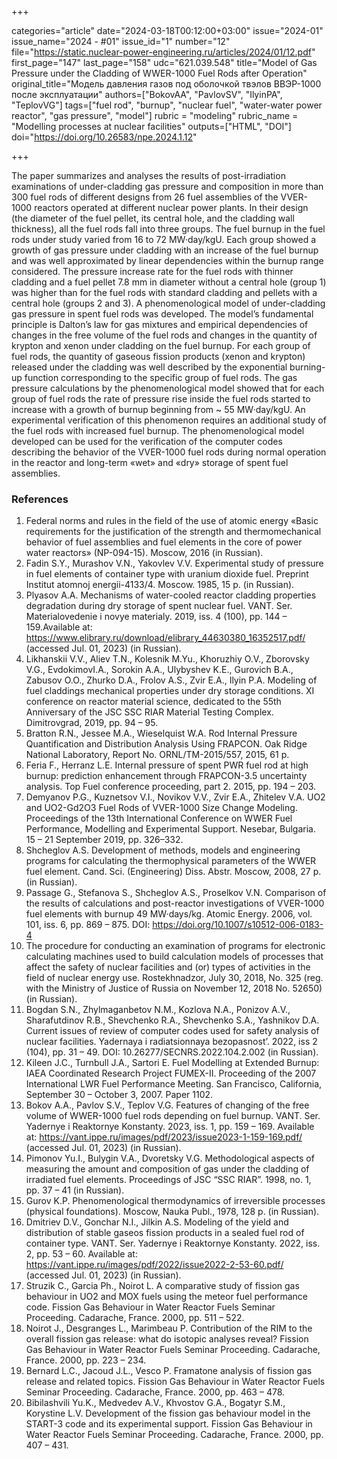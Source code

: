 +++

categories="article"
date="2024-03-18T00:12:00+03:00"
issue="2024-01"
issue_name="2024 - #01"
issue_id="1"
number="12"
file="https://static.nuclear-power-engineering.ru/articles/2024/01/12.pdf"
first_page="147"
last_page="158"
udc="621.039.548"
title="Model of Gas Pressure under the Cladding of WWER-1000 Fuel Rods after Operation"
original_title="Модель давления газов под оболочкой твэлов ВВЭР-1000 после эксплуатации"
authors=["BokovAA", "PavlovSV", "IlyinPA", "TeplovVG"]
tags=["fuel rod", "burnup", "nuclear fuel", "water-water power reactor", "gas pressure", "model"]
rubric = "modeling"
rubric_name = "Modelling processes at nuclear facilities"
outputs=["HTML", "DOI"]
doi="https://doi.org/10.26583/npe.2024.1.12"

+++

The paper summarizes and analyses the results of post-irradiation examinations of under-cladding gas pressure and composition in more than 300 fuel rods of different designs from 26 fuel assemblies of the VVER-1000 reactors operated at different nuclear power plants. In their design (the diameter of the fuel pellet, its central hole, and the cladding wall thickness), all the fuel rods fall into three groups. The fuel burnup in the fuel rods under study varied from 16 to 72 MW·day/kgU. Each group showed a growth of gas pressure under cladding with an increase of the fuel burnup and was well approximated by linear dependencies within the burnup range considered. The pressure increase rate for the fuel rods with thinner cladding and a fuel pellet 7.8 mm in diameter without a central hole (group 1) was higher than for the fuel rods with standard cladding and pellets with a central hole (groups 2 and 3). A phenomenological model of under-cladding gas pressure in spent fuel rods was developed. The model’s fundamental principle is Dalton’s law for gas mixtures and empirical dependencies of changes in the free volume of the fuel rods and changes in the quantity of krypton and xenon under cladding on the fuel burnup. For each group of fuel rods, the quantity of gaseous fission products (xenon and krypton) released under the cladding was well described by the exponential burning-up function corresponding to the specific group of fuel rods. The gas pressure calculations by the phenomenological model showed that for each group of fuel rods the rate of pressure rise inside the fuel rods started to increase with a growth of burnup beginning from ~ 55 MW·day/kgU. An experimental verification of this phenomenon requires an additional study of the fuel rods with increased fuel burnup. The phenomenological model developed can be used for the verification of the computer codes describing the behavior of the VVER-1000 fuel rods during normal operation in the reactor and long-term «wet» and «dry» storage of spent fuel assemblies.

### References

1. Federal norms and rules in the field of the use of atomic energy «Basic requirements for the justification of the strength and thermomechanical behavior of fuel assemblies and fuel elements in the core of power water reactors» (NP-094-15). Moscow, 2016 (in Russian).
2. Fadin S.Y., Murashov V.N., Yakovlev V.V. Experimental study of pressure in fuel elements of container type with uranium dioxide fuel. Preprint Institut atomnoj energii-4133/4. Moscow. 1985, 15 p. (in Russian).
3. Plyasov A.A. Mechanisms of water-cooled reactor cladding properties degradation during dry storage of spent nuclear fuel. VANT. Ser. Materialovedenie i novye materialy. 2019, iss. 4 (100), pp. 144 – 159.Available at: https://www.elibrary.ru/download/elibrary_44630380_16352517.pdf/ (accessed Jul. 01, 2023) (in Russian).
4. Likhanskii V.V., Aliev T.N., Kolesnik M.Yu., Khoruzhiy O.V., Zborovsky V.G., EvdokimovI.A., Sorokin A.A., Ulybyshev K.E., Gurovich B.A., Zabusov O.O., Zhurko D.A., Frolov A.S., Zvir E.A., Ilyin P.A. Modeling of fuel claddings mechanical properties under dry storage conditions. XI conference on reactor material science, dedicated to the 55th Anniversary of the JSC SSC RIAR Material Testing Complex. Dimitrovgrad, 2019, pp. 94 – 95.
5. Bratton R.N., Jessee M.A., Wieselquist W.A. Rod Internal Pressure Quantification and Distribution Analysis Using FRAPCON. Oak Ridge National Laboratory, Report No. ORNL/TM-2015/557, 2015, 61 p. 
6. Feria F., Herranz L.E. Internal pressure of spent PWR fuel rod at high burnup: prediction enhancement through FRAPCON-3.5 uncertainty analysis. Top Fuel conference proceeding, part 2. 2015, pp. 194 – 203.
7. Demyanov P.G., Kuznetsov V.I., Novikov V.V., Zvir E.A., Zhitelev V.A. UO2 and UO2-Gd2O3 Fuel Rods of VVER-1000 Size Change Modeling. Proceedings of the 13th International Conference on WWER Fuel Performance, Modelling and Experimental Support. Nesebar, Bulgaria. 15 – 21 September 2019, pp. 326–332.
8. Shcheglov A.S. Development of methods, models and engineering programs for calculating the thermophysical parameters of the WWER fuel element. Cand. Sci. (Engineering) Diss. Abstr. Moscow, 2008, 27 p. (in Russian).
9. Passage G., Stefanova S., Shcheglov A.S., Proselkov V.N. Comparison of the results of calculations and post-reactor investigations of VVER-1000 fuel elements with burnup 49 MW·days/kg. Atomic Energy. 2006, vol. 101, iss. 6, pp. 869 – 875. DOI: https://doi.org/10.1007/s10512-006-0183-4
10. The procedure for conducting an examination of programs for electronic calculating machines used to build calculation models of processes that affect the safety of nuclear facilities and (or) types of activities in the field of nuclear energy use. Rostekhnadzor, July 30, 2018, No. 325 (reg. with the Ministry of Justice of Russia on November 12, 2018 No. 52650) (in Russian).
11. Bogdan S.N., Zhylmaganbetov N.M., Kozlova N.A., Ponizov A.V., Sharafutdinov R.B., Shevchenko R.A., Shevchenko S.A., Yashnikov D.A. Current issues of review of computer codes used for safety analysis of nuclear facilities. Yadernaya i radiatsionnaya bezopasnost’. 2022, iss 2 (104), pp. 31 – 49. DOI: 10.26277/SECNRS.2022.104.2.002 (in Russian). 
12. Kileen J.C., Turnbull J.A., Sartori E. Fuel Modelling at Extended Burnup: IAEA Coordinated Research Project FUMEX-II. Proceeding of the 2007 International LWR Fuel Performance Meeting. San Francisco, California, September 30 – October 3, 2007. Paper 1102.
13. Bokov A.A., Pavlov S.V., Teplov V.G. Features of changing of the free volume of WWER-1000 fuel rods depending on fuel burnup. VANT. Ser. Yadernye i Reaktornye Konstanty. 2023, iss. 1, pp. 159 – 169. Available at: https://vant.ippe.ru/images/pdf/2023/issue2023-1-159-169.pdf/ (accessed Jul. 01, 2023) (in Russian).
14. Pimonov Yu.I., Bulygin V.A., Dvoretsky V.G. Methodological aspects of measuring the amount and composition of gas under the cladding of irradiated fuel elements. Proceedings of JSC “SSC RIAR”. 1998, no. 1, pp. 37 – 41 (in Russian).
15. Gurov K.P. Phenomenological thermodynamics of irreversible processes (physical foundations). Moscow, Nauka Publ., 1978, 128 p. (in Russian).
16. Dmitriev D.V., Gonchar N.I., Jilkin A.S. Modeling of the yield and distribution of stable gaseos fission products in a sealed fuel rod of container type. VANT. Ser. Yadernye i Reaktornye Konstanty. 2022, iss. 2, pp. 53 – 60. Available at: https://vant.ippe.ru/images/pdf/2022/issue2022-2-53-60.pdf/ (accessed Jul. 01, 2023) (in Russian).
17. Struzik C., Garcia Ph., Noirot L. A comparative study of fission gas behaviour in UO2 and MOX fuels using the meteor fuel performance code. Fission Gas Behaviour in Water Reactor Fuels Seminar Proceeding. Cadarache, France. 2000, pp. 511 – 522.
18. Noirot J., Desgranges L., Marimbeau P. Contribution of the RIM to the overall fission gas release: what do isotopic analyses reveal? Fission Gas Behaviour in Water Reactor Fuels Seminar Proceeding. Cadarache, France. 2000, pp. 223 – 234.
19. Bernard L.C., Jacoud J.L., Vesco P. Framatone analysis of fission gas release and related topics. Fission Gas Behaviour in Water Reactor Fuels Seminar Proceeding. Cadarache, France. 2000, pp. 463 – 478.
20. Bibilashvili Yu.K., Medvedev A.V., Khvostov G.A., Bogatyr S.M., Korystine L.V. Development of the fission gas behaviour model in the START-3 code and its experimental support. Fission Gas Behaviour in Water Reactor Fuels Seminar Proceeding. Cadarache, France. 2000, pp. 407 – 431.